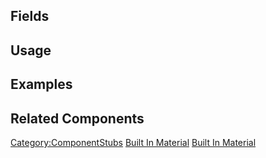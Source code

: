 <languages></languages> <translate>

## Fields

## Usage

## Examples

## Related Components

</translate>

[Category:ComponentStubs](Category:ComponentStubs "wikilink") [Built In
Material](Category:Components{{#translation:}} "wikilink") [Built In
Material](Category:Components:Uncategorized{{#translation:}} "wikilink")